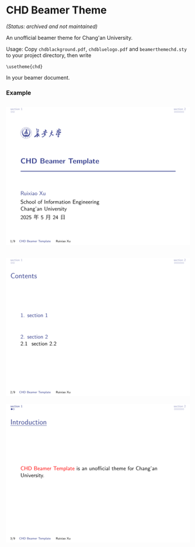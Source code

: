 # CHD Beamer Theme

_(Status: archived and not maintained)_

An unofficial beamer theme for Chang'an University.

Usage: Copy `chdblackground.pdf`, `chdbluelogo.pdf` and `beamerthemechd.sty` to your project directory, then write
```
\usetheme{chd}
```
In your beamer document.

<!-- ![](images/example.png) -->
### Example
![](images/example_1.png)
---
![](images/example_2.png)
---
![](images/example_3.png)